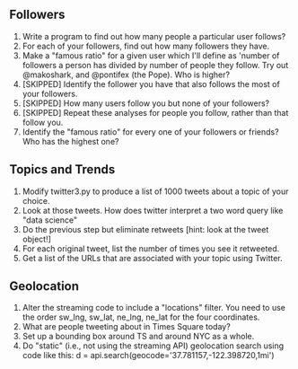 ## Followers

1. Write a program to find out how many people a particular user follows?
2. For each of your followers, find out how many followers they have.
3. Make a "famous ratio" for a given user which I'll define as 'number of followers a person has divided by number of people they follow. Try out @makoshark, and @pontifex (the Pope). Who is higher?
4. [SKIPPED] Identify the follower you have that also follows the most of your followers.
5. [SKIPPED] How many users follow you but none of your followers?
6. [SKIPPED] Repeat these analyses for people you follow, rather than that follow you.
7. Identify the "famous ratio" for every one of your followers or friends? Who has the highest one?

## Topics and Trends

1. Modify twitter3.py to produce a list of 1000 tweets about a topic of your choice.
2. Look at those tweets. How does twitter interpret a two word query like "data science"
3. Do the previous step but eliminate retweets [hint: look at the tweet object!]
4. For each original tweet, list the number of times you see it retweeted.
5. Get a list of the URLs that are associated with your topic using Twitter.

## Geolocation

1. Alter the streaming code to include a "locations" filter. You need to use the order sw_lng, sw_lat, ne_lng, ne_lat for the four coordinates.
2. What are people tweeting about in Times Square today?
3. Set up a bounding box around TS and around NYC as a whole.
4. Do "static" (i.e., not using the streaming API) geolocation search using code like this:  d = api.search(geocode='37.781157,-122.398720,1mi')
